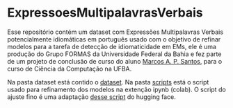 # ExpressoesMultipalavrasVerbais

Esse repositório contém um dataset com Expressões Multipalavras Verbais potencialmente idiomáticas em português usado com o objetivo de refinar modelos para a tarefa de detecção de idiomaticidade em EMs, ele é uma produção do Grupo FORMAS da Universidade Federal da Bahia e fez parte de um projeto de conclusão de curso do aluno [Marcos A. P. Santos](mailto:mdrick19@gmail.com), para o curso de Ciência da Computação na UFBA.

Na pasta dataset está contido o [dataset](https://github.com/ProjetosPLN/ExpressoesMultipalavrasVerbais/tree/master/dataset). Na pasta [scripts](https://github.com/ProjetosPLN/ExpressoesMultipalavrasVerbais/tree/master/scripts) está o script usado para refinamento dos modelos na extenção ipynb (colab). O script do ajuste fino é uma adaptação [desse script](https://github.com/huggingface/transformers/blob/62ba3b6b43975e759851336b566852252be00669/examples/pytorch/text-classification/run_glue.py) do hugging face.
